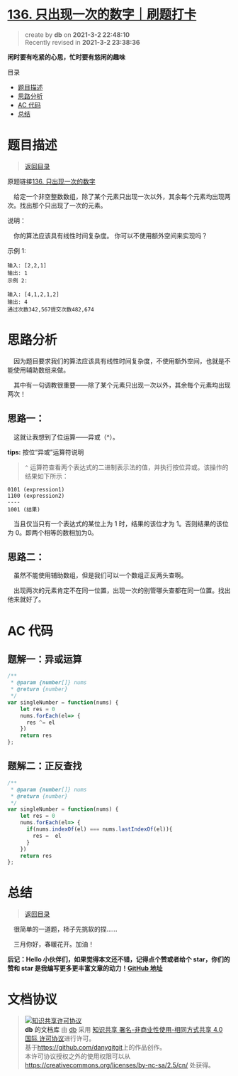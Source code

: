 # [136. 只出现一次的数字｜刷题打卡](https://github.com/danygitgit/document-library)

> create by **db** on **2021-3-2 22:48:10**  
> Recently revised in **2021-3-2 23:38:36**

 **闲时要有吃紧的心思，忙时要有悠闲的趣味**

<a id="catalog">目录</a>

- [题目描述](#preface)
- [思路分析](#main-body)
- [AC 代码](#main-body2)
- [总结](#summary)

# <a  id="preface">题目描述</a>

> [返回目录](#catalog)

原题链接[136. 只出现一次的数字](https://leetcode-cn.com/problems/single-number)

&emsp;给定一个非空整数数组，除了某个元素只出现一次以外，其余每个元素均出现两次。找出那个只出现了一次的元素。

说明：

&emsp;你的算法应该具有线性时间复杂度。 你可以不使用额外空间来实现吗？

示例 1:
```
输入: [2,2,1]
输出: 1
示例 2:

输入: [4,1,2,1,2]
输出: 4
通过次数342,567提交次数482,674
```

# <a  id="main-body">思路分析</a>

&emsp;因为题目要求我们的算法应该具有线性时间复杂度，不使用额外空间，也就是不能使用辅助数组来做。

&emsp;其中有一句调教很重要——除了某个元素只出现一次以外，其余每个元素均出现两次！

## 思路一：

&emsp;这就让我想到了位运算——异或（^）。

**tips:** 按位“异或”运算符说明

> `^` 运算符查看两个表达式的二进制表示法的值，并执行按位异或。该操作的结果如下所示：

```
0101 (expression1)
1100 (expression2)
----
1001 (结果)
```

&emsp;当且仅当只有一个表达式的某位上为 1 时，结果的该位才为 1。否则结果的该位为 0。即两个相等的数相加为0。

## 思路二：

&emsp;虽然不能使用辅助数组，但是我们可以一个数组正反两头查啊。

&emsp;出现两次的元素肯定不在同一位置，出现一次的别管哪头查都在同一位置。找出他来就好了。

# <a  id="main-body2">AC 代码</a>

## 题解一：异或运算

```js
/**
 * @param {number[]} nums
 * @return {number}
 */
var singleNumber = function(nums) {
    let res = 0
    nums.forEach(el=> {
      res ^= el
    })
    return res
};
```
## 题解二：正反查找

```js
/**
 * @param {number[]} nums
 * @return {number}
 */
var singleNumber = function(nums) {
    let res = 0
    nums.forEach(el=> {
      if(nums.indexOf(el) === nums.lastIndexOf(el)){
        res =  el
      }
    })
    return res
};
```
# <a  id="summary">总结</a>

> [返回目录](#catalog)
> 
&emsp;很简单的一道题，柿子先挑软的捏……

&emsp;三月你好，春暖花开。加油！

**后记：Hello 小伙伴们，如果觉得本文还不错，记得点个赞或者给个 star，你们的赞和 star 是我编写更多更丰富文章的动力！[GitHub 地址](https://github.com/danygitgit/document-library)**

# 文档协议

> <a rel="license" href="http://creativecommons.org/licenses/by-nc-sa/4.0/"><img alt="知识共享许可协议" style="border-width:0" src="https://user-gold-cdn.xitu.io/2018/12/23/167d9537f3e29c99?w=88&h=31&f=png&s=1888" /></a><br /><a xmlns:dct="http://purl.org/dc/terms/" property="dct:title">**db** 的文档库</a> 由 <a xmlns:cc="http://creativecommons.org/ns#" href="db" property="cc:attributionName" rel="cc:attributionURL">db</a> 采用 <a rel="license" href="http://creativecommons.org/licenses/by-nc-sa/4.0/">知识共享 署名-非商业性使用-相同方式共享 4.0 国际 许可协议</a>进行许可。<br />基于<a xmlns:dct="http://purl.org/dc/terms/" href="https://github.com/danygitgit" rel="dct:source">https://github.com/danygitgit</a>上的作品创作。<br />本许可协议授权之外的使用权限可以从 <a xmlns:cc="http://creativecommons.org/ns#" href="https://creativecommons.org/licenses/by-nc-sa/2.5/cn/" rel="cc:morePermissions">https://creativecommons.org/licenses/by-nc-sa/2.5/cn/</a> 处获得。

